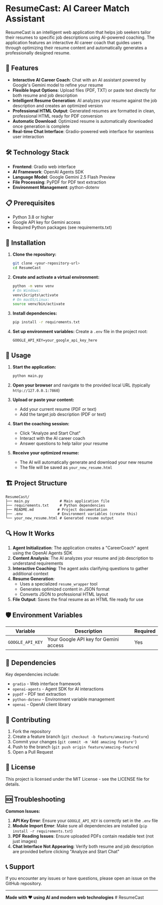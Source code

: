 # ResumeCast: AI Career Match Assistant

ResumeCast is an intelligent web application that helps job seekers tailor their resumes to specific job descriptions using AI-powered coaching. The application features an interactive AI career coach that guides users through optimizing their resume content and automatically generates a professionally designed resume.

## 🚀 Features

- **Interactive AI Career Coach**: Chat with an AI assistant powered by Google's Gemini model to refine your resume
- **Flexible Input Options**: Upload files (PDF, TXT) or paste text directly for both resume and job description
- **Intelligent Resume Generation**: AI analyzes your resume against the job description and creates an optimized version
- **Professional HTML Output**: Generated resumes are formatted in clean, professional HTML ready for PDF conversion
- **Automatic Download**: Optimized resume is automatically downloaded once generation is complete
- **Real-time Chat Interface**: Gradio-powered web interface for seamless user interaction

## 🛠️ Technology Stack

- **Frontend**: Gradio web interface
- **AI Framework**: OpenAI Agents SDK
- **Language Model**: Google Gemini 2.5 Flash Preview
- **File Processing**: PyPDF for PDF text extraction
- **Environment Management**: python-dotenv

## 📋 Prerequisites

- Python 3.8 or higher
- Google API key for Gemini access
- Required Python packages (see requirements.txt)

## 🔧 Installation

1. **Clone the repository:**

   ```bash
   git clone <your-repository-url>
   cd ResumeCast
   ```

2. **Create and activate a virtual environment:**

   ```bash
   python -m venv venv
   # On Windows:
   venv\Scripts\activate
   # On macOS/Linux:
   source venv/bin/activate
   ```

3. **Install dependencies:**

   ```bash
   pip install -r requirements.txt
   ```

4. **Set up environment variables:**
   Create a `.env` file in the project root:
   ```env
   GOOGLE_API_KEY=your_google_api_key_here
   ```

## 🚀 Usage

1. **Start the application:**

   ```bash
   python main.py
   ```

2. **Open your browser** and navigate to the provided local URL (typically `http://127.0.0.1:7860`)

3. **Upload or paste your content:**

   - Add your current resume (PDF or text)
   - Add the target job description (PDF or text)

4. **Start the coaching session:**

   - Click "Analyze and Start Chat"
   - Interact with the AI career coach
   - Answer questions to help tailor your resume

5. **Receive your optimized resume:**
   - The AI will automatically generate and download your new resume
   - The file will be saved as `your_new_resume.html`

## 🏗️ Project Structure

```
ResumeCast/
├── main.py              # Main application file
├── requirements.txt     # Python dependencies
├── README.md           # Project documentation
├── .env                # Environment variables (create this)
└── your_new_resume.html # Generated resume output
```

## 🔍 How It Works

1. **Agent Initialization**: The application creates a "CareerCoach" agent using the OpenAI Agents SDK
2. **Content Analysis**: The AI analyzes your resume and job description to understand requirements
3. **Interactive Coaching**: The agent asks clarifying questions to gather additional context
4. **Resume Generation**:
   - Uses a specialized `resume_wrapper` tool
   - Generates optimized content in JSON format
   - Converts JSON to professional HTML layout
5. **File Output**: Saves the final resume as an HTML file ready for use

## 🛡️ Environment Variables

| Variable         | Description                           | Required |
| ---------------- | ------------------------------------- | -------- |
| `GOOGLE_API_KEY` | Your Google API key for Gemini access | Yes      |

## 📝 Dependencies

Key dependencies include:

- `gradio` - Web interface framework
- `openai-agents` - Agent SDK for AI interactions
- `pypdf` - PDF text extraction
- `python-dotenv` - Environment variable management
- `openai` - OpenAI client library

## 🤝 Contributing

1. Fork the repository
2. Create a feature branch (`git checkout -b feature/amazing-feature`)
3. Commit your changes (`git commit -m 'Add amazing feature'`)
4. Push to the branch (`git push origin feature/amazing-feature`)
5. Open a Pull Request

## 📄 License

This project is licensed under the MIT License - see the LICENSE file for details.

## 🆘 Troubleshooting

**Common Issues:**

1. **API Key Error**: Ensure your `GOOGLE_API_KEY` is correctly set in the `.env` file
2. **Module Import Error**: Make sure all dependencies are installed (`pip install -r requirements.txt`)
3. **PDF Reading Issues**: Ensure uploaded PDFs contain readable text (not just images)
4. **Chat Interface Not Appearing**: Verify both resume and job description are provided before clicking "Analyze and Start Chat"

## 📞 Support

If you encounter any issues or have questions, please open an issue on the GitHub repository.

---

**Made with ❤️ using AI and modern web technologies**
#   R e s u m e C a s t  
 